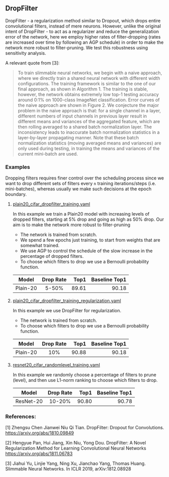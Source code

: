 ## DropFilter
DropFilter - a regularization method similar to Dropout, which drops entire convolutional
filters, instead of mere neurons.
However, unlike the original intent of DropFilter - to act as a regularizer and reduce the generalization error
of the network, here we employ higher rates of filter-dropping (rates are increased over time by following an AGP
schedule) in order to make the network more robust to filter-pruning.  We test this robustness using sensitivity
analysis.


A relevant quote from [3]:
> To train slimmable neural networks, we begin with a naive approach, where we directly train a
shared neural network with different width configurations. The training framework is similar to the
one of our final approach, as shown in Algorithm 1. The training is stable, however, the network
obtains extremely low top-1 testing accuracy around 0:1% on 1000-class ImageNet classification.
Error curves of the naive approach are shown in Figure 2. We conjecture the major problem in
the naive approach is that: for a single channel in a layer, different numbers of input channels in
previous layer result in different means and variances of the aggregated feature, which are then
rolling averaged to a shared batch normalization layer. The inconsistency leads to inaccurate batch
normalization statistics in a layer-by-layer propagating manner. Note that these batch normalization
statistics (moving averaged means and variances) are only used during testing, in training the means
and variances of the current mini-batch are used.

### Examples

Dropping filters requires finer control over the scheduling process since we want to drop different sets
of filters every `n` training iterations/steps (i.e. mini-batches), whereas usually we make such decisions
at the epoch boundary. 

1. [plain20_cifar_dropfilter_training.yaml](https://github.com/IntelLabs/distiller/blob/master/examples/drop_filter/plain20_cifar_dropfilter_training.yaml)

    In this example we train a Plain20 model with increasing levels of dropped filters, 
    starting at 5% drop and going as high as 50% drop.  Our aim is to make the network more robust to filter-pruning<br>
    * The network is trained from scratch.
    * We spend a few epochs just training, to start from weights that are somewhat trained.
    * We use AGP to control the schedule of the slow increase in the percentage of dropped filters.
    * To choose which filters to drop we use a Bernoulli probability function.

    | Model | Drop Rate  | Top1  | Baseline Top1
    | --- | :---: |    ---: |  ---: |
    | Plain-20 | 5-50%| 89.61 | 90.18
    
2. [plain20_cifar_dropfilter_training_regularization.yaml](https://github.com/IntelLabs/distiller/blob/master/examples/drop_filter/plain20_cifar_dropfilter_training_regularization.yaml)
    
   In this example we use DropFilter for regularization.  
   * The network is trained from scratch.
   * To choose which filters to drop we use a Bernoulli probability function.
   
    | Model | Drop Rate  | Top1  | Baseline Top1
    | --- | :---: |    ---: |  ---: |
    | Plain-20 | 10%| 90.88 | 90.18
    
3. [resnet20_cifar_randomlevel_training.yaml](https://github.com/IntelLabs/distiller/blob/master/examples/drop_filter/resnet20_cifar_randomlevel_training.yaml)
    
    In this example we randomly choose a percentage of filters to prune (level), and then use L1-norm ranking to 
    choose which filters to drop.

    | Model | Drop Rate  | Top1  | Baseline Top1
    | --- | :---: |    ---: |  ---: |
    | ResNet-20 | 10-20%| 90.80 | 90.78

### References:
[1] Zhengsu Chen Jianwei Niu Qi Tian.
    DropFilter: Dropout for Convolutions.    
    https://arxiv.org/abs/1810.09849
     
[2] Hengyue Pan, Hui Jiang, Xin Niu, Yong Dou.
    DropFilter: A Novel Regularization Method for Learning Convolutional Neural Networks
    <br>https://arxiv.org/abs/1811.06783
     
[3] Jiahui Yu, Linjie Yang, Ning Xu, Jianchao Yang, Thomas Huang. 
Slimmable Neural Networks.  In ICLR 2019, arXiv:1812.08928